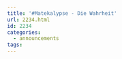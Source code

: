 ```yaml
---
title: '#Matekalypse - Die Wahrheit'
url: 2234.html
id: 2234
categories:
  - announcements
tags:
---
```

